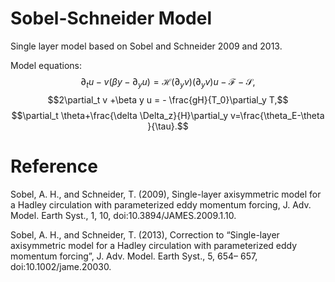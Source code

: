 # Sobel-Schneider Model

Single layer model based on Sobel and Schneider 2009 and 2013. 

Model equations:
$$\partial_t u - v ( \beta y - \partial_y u ) = \mathcal{H} (\partial_y v)  (\partial_y v) u - \mathcal{F} - \mathcal{S},$$
$$2\partial_t v +\beta y u = - \frac{gH}{T_0}\partial_y T,$$
$$\partial_t \theta+\frac{\delta \Delta_z}{H}\partial_y v=\frac{\theta_E-\theta }{\tau}.$$

# Reference

Sobel, A. H., and Schneider, T. (2009), Single-layer axisymmetric model for a Hadley circulation with parameterized eddy momentum forcing, J. Adv. Model. Earth Syst., 1, 10, doi:10.3894/JAMES.2009.1.10.

Sobel, A. H., and Schneider, T. (2013), Correction to “Single-layer axisymmetric model for a Hadley circulation with parameterized eddy momentum forcing”, J. Adv. Model. Earth Syst., 5, 654– 657, doi:10.1002/jame.20030.
